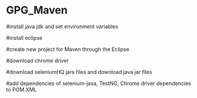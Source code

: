 # GPG_Maven
#install java jdk and set environment variables

#install eclipse

#create new project for Maven through the Eclipse

#download chrome driver

#download seleniumHQ jars files and download java jar files

#add dependencies of selenium-java, TestNG, Chrome driver dependencies to POM.XML


